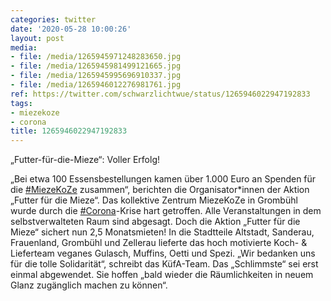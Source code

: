 ```yaml
---
categories: twitter
date: '2020-05-28 10:00:26'
layout: post
media:
- file: /media/1265945971248283650.jpg
- file: /media/1265945981499121665.jpg
- file: /media/1265945995696910337.jpg
- file: /media/1265946012276981761.jpg
ref: https://twitter.com/schwarzlichtwue/status/1265946022947192833
tags:
- miezekoze
- corona
title: 1265946022947192833
---
```

„Futter-für-die-Mieze“: Voller Erfolg!



„Bei etwa 100 Essensbestellungen kamen über 1.000 Euro an Spenden für die [#MiezeKoZe](/t/miezekoze) zusammen“, berichten die Organisator\*innen der Aktion „Futter für die Mieze“. 
Das kollektive Zentrum MiezeKoZe in Grombühl wurde durch die [#Corona](/t/corona)-Krise hart getroffen. Alle Veranstaltungen in dem selbstverwalteten Raum sind abgesagt.
Doch die Aktion „Futter für die Mieze“ sichert nun 2,5 Monatsmieten! In die Stadtteile Altstadt, Sanderau, Frauenland, Grombühl und Zellerau lieferte das hoch motivierte Koch- &amp; Lieferteam veganes Gulasch, Muffins, Oetti und Spezi.
„Wir bedanken uns für die tolle Solidarität“, schreibt das KüfA-Team. Das „Schlimmste“ sei erst einmal abgewendet. Sie hoffen „bald wieder die Räumlichkeiten in neuem Glanz zugänglich machen zu können“.